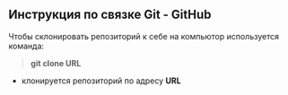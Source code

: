 ## Инструкция по связке Git - GitHub

Чтобы склонировать репозиторий к себе на компьютор используется команда:
> **git clone URL**
- клонируется репозиторий по адресу **URL**